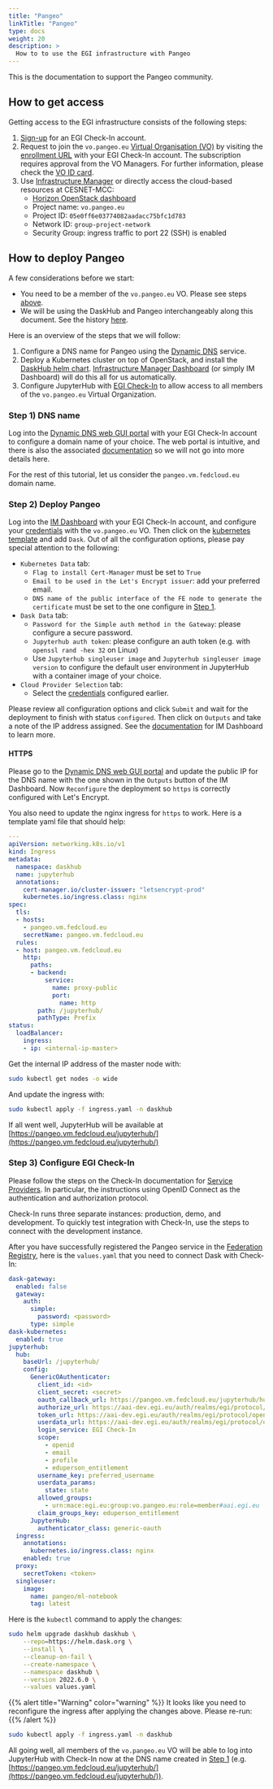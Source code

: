 ```yaml
---
title: "Pangeo"
linkTitle: "Pangeo"
type: docs
weight: 20
description: >
  How to to use the EGI infrastructure with Pangeo
---
```


This is the documentation to support the Pangeo community.

## How to get access

Getting access to the EGI infrastructure consists of the following steps:

1. [Sign-up](../../aai/check-in/signup/) for an EGI Check-In account.
1. Request to join the `vo.pangeo.eu`
   [Virtual Organisation (VO)](https://confluence.egi.eu/display/EGIG/Virtual+organisation)
   by visiting the [enrollment URL](https://aai.egi.eu/registry/co_petitions/start/coef:386)
   with your EGI Check-In account. The subscription requires approval from the
   VO Managers. For further information, please check the
   [VO ID card](https://operations-portal.egi.eu/vo/view/voname/vo.pangeo.eu).
1. Use [Infrastructure Manager](../../compute/orchestration/im/) or directly
   access the cloud-based resources at CESNET-MCC:
   * [Horizon OpenStack dashboard](https://dashboard.cloud.muni.cz/)
   * Project name: `vo.pangeo.eu`
   * Project ID: `05e0ff6e03774082aadacc75bfc1d783`
   * Network ID: `group-project-network`
   * Security Group: ingress traffic to port 22 (SSH) is enabled

## How to deploy Pangeo

A few considerations before we start:

* You need to be a member of the `vo.pangeo.eu` VO. Please
see steps [above](#how-to-get-access).
* We will be using the DaskHub and Pangeo interchangeably along this document.
See the history [here](https://blog.dask.org/2020/08/31/helm_daskhub).

Here is an overview of the steps that we will follow:

1. Configure a DNS name for Pangeo using the
[Dynamic DNS](../../compute/cloud-compute/dynamic-dns/) service.
1. Deploy a Kubernetes cluster on top of OpenStack, and install
the [DaskHub helm chart](https://helm.dask.org/).
[Infrastructure Manager Dashboard](../../compute/orchestration/im/dashboard/)
(or simply IM Dashboard) will do this all for us automatically.
1. Configure JupyterHub with [EGI Check-In](../../aai/check-in/) to allow
access to all members of the `vo.pangeo.eu` Virtual Organization.

### Step 1) DNS name

Log into the [Dynamic DNS web GUI portal](https://nsupdate.fedcloud.eu/)
with your EGI Check-In account to configure a domain name of your choice.
The web portal is intuitive, and there is also the associated
[documentation](../../compute/cloud-compute/dynamic-dns/) so we will not
go into more details here.

For the rest of this tutorial, let us consider the `pangeo.vm.fedcloud.eu`
domain name.

### Step 2) Deploy Pangeo

Log into the [IM Dashboard](https://im.egi.eu/im-dashboard/)
with your EGI Check-In account, and configure your
[credentials](../../compute/orchestration/im/dashboard/#cloud-credentials)
with the `vo.pangeo.eu` VO. Then click on the
[kubernetes template](https://im.egi.eu/im-dashboard/configure?selected_tosca=kubernetes.yaml)
and add `Dask`. Out of all the configuration options, please pay special
attention to the following:

* `Kubernetes Data` tab:
  * `Flag to install Cert-Manager` must be set to `True`
  * `Email to be used in the Let's Encrypt issuer`: add your preferred email.
  * `DNS name of the public interface of the FE node to generate the certificate`
       must be set to the one configure in [Step 1](#step-1-dns-name).
* `Dask Data` tab:
  * `Password for the Simple auth method in the Gateway`: please configure a
     secure password.
  * `Jupyterhub auth token`: please configure an auth token (e.g.
    with `openssl rand -hex 32` on Linux)
  * Use `Jupyterhub singleuser image` and `Jupyterhub singleuser image version`
    to configure the default user environment in JupyterHub with a container
    image of your choice.
* `Cloud Provider Selection` tab:
  * Select the [credentials](../../compute/orchestration/im/dashboard/#cloud-credentials)
    configured earlier.

Please review all configuration options and click `Submit` and wait for the
deployment to finish with status `configured`. Then click on `Outputs` and
take a note of the IP address assigned. See the
[documentation](../../compute/orchestration/im/dashboard/#infrastructures)
for IM Dashboard to learn more.

#### HTTPS

Please go to the [Dynamic DNS web GUI portal](https://nsupdate.fedcloud.eu/)
and update the public IP for the DNS name with the one shown in the `Outputs`
button of the IM Dashboard. Now `Reconfigure` the deployment so `https` is
correctly configured with Let's Encrypt.

You also need to update the nginx ingress for `https` to work. Here is
a template yaml file that should help:

```yaml
---
apiVersion: networking.k8s.io/v1
kind: Ingress
metadata:
  namespace: daskhub
  name: jupyterhub
  annotations:
    cert-manager.io/cluster-issuer: "letsencrypt-prod"
    kubernetes.io/ingress.class: nginx
spec:
  tls:
  - hosts:
    - pangeo.vm.fedcloud.eu
    secretName: pangeo.vm.fedcloud.eu
  rules:
  - host: pangeo.vm.fedcloud.eu
    http:
      paths:
      - backend:
          service:
            name: proxy-public
            port:
              name: http
        path: /jupyterhub/
        pathType: Prefix
status:
  loadBalancer:
    ingress:
    - ip: <internal-ip-master>
```

Get the internal IP address of the master node with:

```bash
sudo kubectl get nodes -o wide
```

And update the ingress with:

```bash
sudo kubectl apply -f ingress.yaml -n daskhub
```

If all went well, JupyterHub will be available at
[https://pangeo.vm.fedcloud.eu/jupyterhub/](https://pangeo.vm.fedcloud.eu/jupyterhub/)

### Step 3) Configure EGI Check-In

Please follow the steps on the Check-In documentation for
[Service Providers](../../../providers/check-in/sp/). In particular,
the instructions using OpenID Connect as the authentication and authorization
protocol.

Check-In runs three separate instances: production, demo, and development.
To quickly test integration with Check-In, use the steps to connect with the
development instance.

After you have successfully registered the Pangeo service in the
[Federation Registry](https://aai.egi.eu/federation), here is the `values.yaml`
that you need to connect Dask with Check-In:

```yaml
dask-gateway:
  enabled: false
  gateway:
    auth:
      simple:
        password: <password>
      type: simple
dask-kubernetes:
  enabled: true
jupyterhub:
  hub:
    baseUrl: /jupyterhub/
    config:
      GenericOAuthenticator:
        client_id: <id>
        client_secret: <secret>
        oauth_callback_url: https://pangeo.vm.fedcloud.eu/jupyterhub/hub/oauth_callback
        authorize_url: https://aai-dev.egi.eu/auth/realms/egi/protocol/openid-connect/auth
        token_url: https://aai-dev.egi.eu/auth/realms/egi/protocol/openid-connect/token
        userdata_url: https://aai-dev.egi.eu/auth/realms/egi/protocol/openid-connect/userinfo
        login_service: EGI Check-In
        scope:
          - openid
          - email
          - profile
          - eduperson_entitlement
        username_key: preferred_username
        userdata_params:
          state: state
        allowed_groups:
          - urn:mace:egi.eu:group:vo.pangeo.eu:role=member#aai.egi.eu
        claim_groups_key: eduperson_entitlement
      JupyterHub:
        authenticator_class: generic-oauth
  ingress:
    annotations:
      kubernetes.io/ingress.class: nginx
    enabled: true
  proxy:
    secretToken: <token>
  singleuser:
    image:
      name: pangeo/ml-notebook
      tag: latest
```

Here is the `kubectl` command to apply the changes:

```bash
sudo helm upgrade daskhub daskhub \
    --repo=https://helm.dask.org \
    --install \
    --cleanup-on-fail \
    --create-namespace \
    --namespace daskhub \
    --version 2022.6.0 \
    --values values.yaml
```

{{% alert title="Warning" color="warning" %}} It looks like you need to reconfigure
the ingress after applying the changes above. Please re-run: {{% /alert %}}

```bash
sudo kubectl apply -f ingress.yaml -n daskhub
```

All going well, all members of the `vo.pangeo.eu` VO will be able to log into
JupyterHub with Check-In now at the DNS name created in [Step 1](#step-1-dns-name)
(e.g. [https://pangeo.vm.fedcloud.eu/jupyterhub/](https://pangeo.vm.fedcloud.eu/jupyterhub/)).
